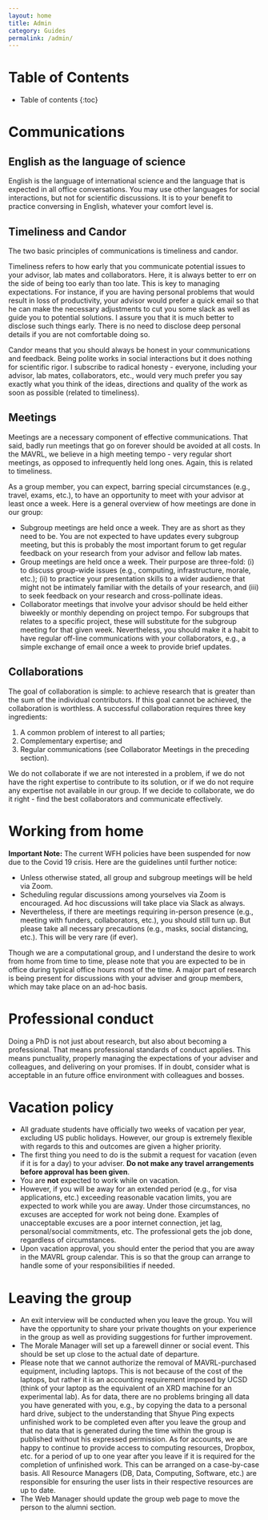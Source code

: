 ```yaml
---
layout: home
title: Admin
category: Guides
permalink: /admin/
---
```



# Table of Contents

* Table of contents
{:toc}

# Communications

## English as the language of science

English is the language of international science and the language that is expected in all office conversations. You may use other languages for social interactions, but not for scientific discussions. It is to your benefit to practice conversing in English, whatever your comfort level is.

## Timeliness and Candor

The two basic principles of communications is timeliness and candor.

Timeliness refers to how early that you communicate potential issues to your advisor, lab mates and collaborators. Here, it is always better to err on the side of being too early than too late. This is key to managing expectations. For instance, if you are having personal problems that would result in loss of productivity, your advisor would prefer a quick email so that he can make the necessary adjustments to cut you some slack as well as guide you to potential solutions. I assure you that it is much better to disclose such things early. There is no need to disclose deep personal details if you are not comfortable doing so. 

Candor means that you should always be honest in your communications and feedback. Being polite works in social interactions but it does nothing for scientific rigor. I subscribe to radical honesty - everyone, including your advisor, lab mates, collaborators, etc., would very much prefer you say exactly what you think of the ideas, directions and quality of the work as soon as possible (related to timeliness).

## Meetings

Meetings are a necessary component of effective communications. That said, badly run meetings that go on forever should be avoided at all costs. In the MAVRL, we believe in a high meeting tempo - very regular short meetings, as opposed to infrequently held long ones. Again, this is related to timeliness.

As a group member, you can expect, barring special circumstances (e.g., travel, exams, etc.), to have an opportunity to meet with your advisor at least once a week. Here is a general overview of how meetings are done in our group:
* Subgroup meetings are held once a week. They are as short as they need to be. You are not expected to have updates every subgroup meeting, but this is probably the most important forum to get regular feedback on your research from your advisor and fellow lab mates.
* Group meetings are held once a week. Their purpose are three-fold: (i) to discuss group-wide issues (e.g., computing, infrastructure, morale, etc.); (ii) to practice your presentation skills to a wider audience that might not be intimately familiar with the details of your research, and (iii) to seek feedback on your research and cross-pollinate ideas.
* Collaborator meetings that involve your advisor should be held either biweekly or monthly depending on project tempo. For subgroups that relates to a specific project, these will substitute for the subgroup meeting for that given week. Nevertheless, you should make it a habit to have regular off-line communications with your collaborators, e.g., a simple exchange of email once a week to provide brief updates. 

## Collaborations

The goal of collaboration is simple: to achieve research that is greater than the sum of the individual contributors. If this goal cannot be achieved, the collaboration is worthless. A successful collaboration requires three key ingredients: 
1. A common problem of interest to all parties; 
2. Complementary expertise; and 
3. Regular communications (see Collaborator Meetings in the preceding section). 

We do not collaborate if we are not interested in a problem, if we do not have the right expertise to contribute to its solution, or if we do not require any expertise not available in our group. If we decide to collaborate, we do it right - find the best collaborators and communicate effectively.

# Working from home

**Important Note:** The current WFH policies have been suspended for now due to the Covid 19 crisis. Here are the guidelines until further notice:
- Unless otherwise stated, all group and subgroup meetings will be held via Zoom.
- Scheduling regular discussions among yourselves via Zoom is encouraged. Ad hoc discussions will take place via Slack as always.
- Nevertheless, if there are meetings requiring in-person presence (e.g., meeting with funders, collaborators, etc.), you should still turn up. But please take all necessary precautions (e.g., masks, social distancing, etc.). This will be very rare (if ever).

Though we are a computational group, and I understand the desire to work from home from time to time, please note that you are expected to be in office during typical office hours most of the time. A major part of research is being present for discussions with your adviser and group members, which may take place on an ad-hoc basis.

# Professional conduct

Doing a PhD is not just about research, but also about becoming a professional. That means professional standards of conduct applies. This means punctuality, properly managing the expectations of your adviser and colleagues, and delivering on your promises. If in doubt, consider what is acceptable in an future office environment with colleagues and bosses.

# Vacation policy

* All graduate students have officially two weeks of vacation per year, excluding US public holidays. However, our group is extremely flexible with regards to this and outcomes are given a higher priority.
* The first thing you need to do is the submit a request for vacation (even if it is for a day) to your adviser. **Do not make any travel arrangements before approval has been given**.
* You are **not** expected to work while on vacation.
* However, if you will be away for an extended period (e.g., for visa applications, etc.) exceeding reasonable vacation limits, you are expected to work while you are away. Under those circumstances, no excuses are accepted for work not being done. Examples of unacceptable excuses are a poor internet connection, jet lag, personal/social commitments, etc. The professional gets the job done, regardless of circumstances.
* Upon vacation approval, you should enter the period that you are away in the MAVRL group calendar. This is so that the group can arrange to handle some of your responsibilities if needed.

# Leaving the group

* An exit interview will be conducted when you leave the group. You will have the opportunity to share your private thoughts on your experience in the group as well as providing suggestions for further improvement.
* The Morale Manager will set up a farewell dinner or social event. This should be set up close to the actual date of departure.
* Please note that we cannot authorize the removal of MAVRL-purchased equipment, including laptops. This is not because of the cost of the laptops, but rather it is an accounting requirement imposed by UCSD (think of your laptop as the equivalent of an XRD machine for an experimental lab). As for data, there are no problems bringing all data you have generated with you, e.g., by copying the data to a personal hard drive, subject to the understanding that Shyue Ping expects unfinished work to be completed even after you leave the group and that no data that is generated during the time within the group is published without his expressed permission. As for accounts, we are happy to continue to provide access to computing resources, Dropbox, etc. for a period of up to one year after you leave if it is required for the completion of unfinished work. This can be arranged on a case-by-case basis. All Resource Managers (DB, Data, Computing, Software, etc.) are responsible for ensuring the user lists in their respective resources are up to date.
* The Web Manager should update the group web page to move the person to the alumni section.
